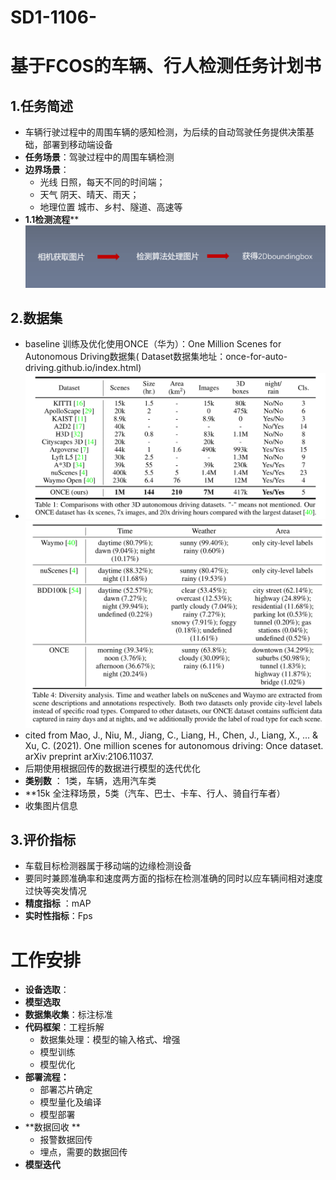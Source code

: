 # SD1-1106-

# 基于FCOS的车辆、行人检测任务计划书

## 1.任务简述

- 车辆行驶过程中的周围车辆的感知检测，为后续的自动驾驶任务提供决策基础，部署到移动端设备
- **任务场景**：驾驶过程中的周围车辆检测
- **边界场景**：
  - 光线 日照，每天不同的时间端；
  - 天气 阴天、晴天、雨天；
  - 地理位置 城市、乡村、隧道、高速等
- **1.1检测流程****
  ![流程](imgs/检测流程.png)

## 2.数据集

- baseline 训练及优化使用ONCE（华为）：One Million Scenes for Autonomous Driving数据集( Dataset数据集地址：once-for-auto-driving.github.io/index.html)
- ![ONCE](imgs/oncedataset.png)  ![ONCE_s](imgs/once_.png)
- cited  from  Mao, J., Niu, M., Jiang, C., Liang, H., Chen, J., Liang, X., ... & Xu, C. (2021). One million scenes for autonomous driving: Once dataset. arXiv preprint arXiv:2106.11037.
- 后期使用根据回传的数据进行模型的迭代优化
- **类别数** ： 1类，车辆，选用汽车类
- **15k 全注释场景，5类（汽车、巴士、卡车、行人、骑自行车者）
- 收集图片信息

## 3.评价指标

- 车载目标检测器属于移动端的边缘检测设备
- 要同时兼顾准确率和速度两方面的指标在检测准确的同时以应车辆间相对速度过快等突发情况
- **精度指标** ：mAP
- **实时性指标**：Fps

# 工作安排

- **设备选取**：
- **模型选取**
- **数据集收集**：标注标准
- **代码框架**：工程拆解
  - 数据集处理：模型的输入格式、增强
  - 模型训练
  - 模型优化
- **部署流程：**
  - 部署芯片确定
  - 模型量化及编译
  - 模型部署
- **数据回收 **
  - 报警数据回传
  - 埋点，需要的数据回传
- **模型迭代**


